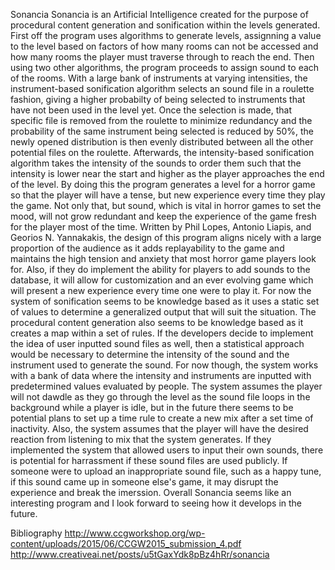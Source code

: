 Sonancia
Sonancia is an Artificial Intelligence created for the purpose of procedural content
generation and sonification within the levels generated. First off the program uses
algorithms to generate levels, assignning a value to the level based on factors of
how many rooms can not be accessed and how many rooms the player must traverse through
to reach the end. Then using two other algorithms, the program proceeds to assign
sound to each of the rooms. With a large bank of instruments at varying intensities,
the instrument-based sonification algorithm selects an sound file in a roulette
fashion, giving a higher probabilty of being selected to instruments that have not
been used in the level yet. Once the selection is made, that specific file is removed
from the roulette to minimize redundancy and the probability of the same instrument
being selected is reduced by 50%, the newly opened distribution is then evenly
distributed between all the other potential files on the roulette. Afterwards, the
intensity-based sonification algorithm takes the intensity of the sounds to order them
such that the intensity is lower near the start and higher as the player approaches
the end of the level. By doing this the program generates a level for a horror game
so that the player will have a tense, but new experience every time they play the
game. Not only that, but sound, which is vital in horror games to set the mood, will
not grow redundant and keep the experience of the game fresh for the player most of
the time. Written by Phil Lopes, Antonio Liapis, and Georios N. Yannakakis, the design
of this program aligns nicely with a large proportion of the audience as it adds
replayability to the game and maintains the high tension and anxiety that most horror
game players look for. Also, if they do implement the ability for players to add sounds
to the database, it will allow for customization and an ever evolving game which will
present a new experience every time one were to play it. For now the system of
sonification seems to be knowledge based as it uses a static set of values to determine
a generalized output that will suit the situation. The procedural content generation also
seems to be knowledge based as it creates a map within a set of rules. If the developers
decide to implement the idea of user inputted sound files as well, then a statistical
approach would be necessary to determine the intensity of the sound and the instrument
used to generate the sound. For now though, the system works with a bank of data where
the intensity and instruments are inputted with predetermined values evaluated by people.
The system assumes the player will not dawdle as they go through the level as the sound
file loops in the background while a player is idle, but in the future there seems to be
potential plans to set up a time rule to create a new mix after a set time of inactivity.
Also, the system assumes that the player will have the desired reaction from listening to
mix that the system generates. If they implemented the system that allowed users to input
their own sounds, there is potential for harrassment if these sound files are used
publicly. If someone were to upload an inappropriate sound file, such as a happy tune,
if this sound came up in someone else's game, it may disrupt the experience and break the
imerssion. Overall Sonancia seems like an interesting program and I look forward to seeing
how it develops in the future.



Bibliography
http://www.ccgworkshop.org/wp-content/uploads/2015/06/CCGW2015_submission_4.pdf
http://www.creativeai.net/posts/u5tGaxYdk8pBz4hRr/sonancia